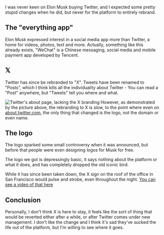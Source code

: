 <!-- 
# title: RIP Twitter, here comes 𝕏
# description: Elon Musk has killed Twitter and is trying to create the "everything app", X
# seo-description: Goodbye Twitter. What's different about X?
# categories: Tech News
# keywords: Twitter, X, Elon Musk, Post, Tweet, Xing, Repost, Twitter Blue, X Black, rebrand, tesla, 𝕏
# image: x.png
# date: 2023-8-1
-->

I was never keen on Elon Musk buying Twitter, and I expected some pretty stupid changes when he did, but never for the platform to entirely rebrand.

## The "everything app"
Elon Musk expressed interest in a social media app more than Twitter, a home for videos, photos, text and more. Actually, something like this already exists, "WeChat" is a Chinese messaging, social media and mobile payment app developed by Tencent. 

## 𝕏
Twitter has since be rebranded to "X". Tweets have been renamed to "Posts", which I think kills all the individuality about Twitter - You can read a "Post" anywhere, but "Tweets" tell you where and what.

![Twitter's about page, lacking the X branding](https://pbs.twimg.com/media/F2bwHWZWcAAnySS?format=jpg&name=large)
However, as demonstrated by the picture above, the rebranding to X is slow, to the point where even on [about.twitter.com](about.twitter.com), the only thing that changed is the logo, not the domain or even name.

## The logo
The logo sparked some small controversy when it was announced, but before that people were even designing logos for Musk for free.

The logo we got is depressingly basic, it says nothing about the platform or what it does, and has completely dropped the old iconic bird.

While it has since been taken down, the X sign on the roof of the office in San Francisco would pulse and strobe, even throughout the night. [You can see a video of that here](https://twitter.com/realchrisjbeale/status/1685399749166551040?s=20)

## Conclusion
Personally, I don't think X is here to stay, it feels like the sort of thing that would be reverted either after a while, or after Twitter comes under new management. I don't like the change and I think it's sad they've sucked the life out of the platform, but I'm willing to see where it goes.